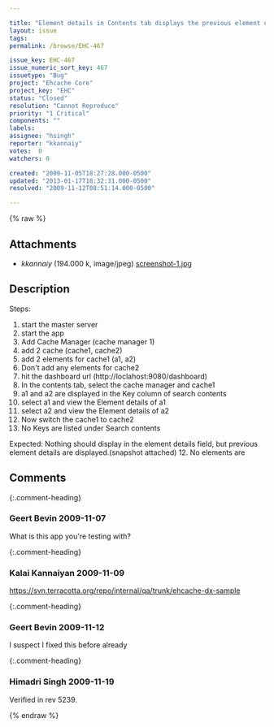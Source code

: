 ```yaml
---

title: "Element details in Contents tab displays the previous element details when switching between two cache"
layout: issue
tags: 
permalink: /browse/EHC-467

issue_key: EHC-467
issue_numeric_sort_key: 467
issuetype: "Bug"
project: "Ehcache Core"
project_key: "EHC"
status: "Closed"
resolution: "Cannot Reproduce"
priority: "1 Critical"
components: ""
labels: 
assignee: "hsingh"
reporter: "kkannaiy"
votes:  0
watchers: 0

created: "2009-11-05T18:27:28.000-0500"
updated: "2013-01-17T18:32:31.000-0500"
resolved: "2009-11-12T08:51:14.000-0500"

---
```




{% raw %}


## Attachments
  
* <em>kkannaiy</em> (194.000 k, image/jpeg) [screenshot-1.jpg](/attachments/EHC/EHC-467/screenshot-1.jpg)
  



## Description

<div markdown="1" class="description">

Steps:

1. start the master server
2. start the app
3. Add Cache Manager (cache manager 1)
4. add 2 cache (cache1, cache2)
5. add 2 elements for cache1 (a1, a2)
6. Don't add any elements for cache2
6. hit the dashboard url (http://loclahost:9080/dashboard)
7.  In the contents tab, select the cache manager and cache1
8. a1 and a2 are displayed in the Key column of search contents
9. select a1 and view the Element details of a1
10. select a2 and view the Element details of a2
11. Now switch the cache1 to cache2
12. No Keys are listed under Search contents

Expected: Nothing should display in the element details field, but previous element details are displayed.(snapshot attached)
12. No elements are 


</div>

## Comments


{:.comment-heading}
### **Geert Bevin** <span class="date">2009-11-07</span>

<div markdown="1" class="comment">

What is this app you're testing with?

</div>


{:.comment-heading}
### **Kalai Kannaiyan** <span class="date">2009-11-09</span>

<div markdown="1" class="comment">

https://svn.terracotta.org/repo/internal/qa/trunk/ehcache-dx-sample

</div>


{:.comment-heading}
### **Geert Bevin** <span class="date">2009-11-12</span>

<div markdown="1" class="comment">

I suspect I fixed this before already

</div>


{:.comment-heading}
### **Himadri Singh** <span class="date">2009-11-19</span>

<div markdown="1" class="comment">

Verified in rev 5239.

</div>



{% endraw %}
